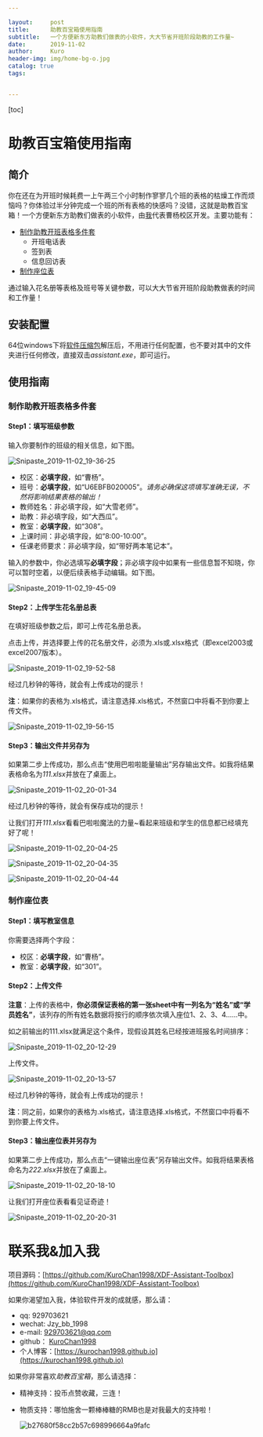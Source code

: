 ```yaml
---

layout:     post
title:      助教百宝箱使用指南
subtitle:   一个方便新东方助教们做表的小软件，大大节省开班阶段助教的工作量~
date:       2019-11-02
author:     Kuro
header-img: img/home-bg-o.jpg
catalog: true
tags:


---
```


[toc]

# 助教百宝箱使用指南

## 简介

你在还在为开班时候耗费一上午两三个小时制作寥寥几个班的表格的枯燥工作而烦恼吗？你体验过半分钟完成一个班的所有表格的快感吗？没错，这就是助教百宝箱！一个方便新东方助教们做表的小软件，由[我](https://kurochan1998.github.io/about/)代表曹杨校区开发。主要功能有：

* [制作助教开班表格多件套](#a_t)
  * 开班电话表
  * 签到表
  * 信息回访表
* [制作座位表](#s_t)

通过输入花名册等表格及班号等关键参数，可以大大节省开班阶段助教做表的时间和工作量！

## 安装配置

64位windows下将[软件压缩包](https://pan.baidu.com/s/1oAWVaGJP4J0CSg4QTaRB9w)解压后，不用进行任何配置，也不要对其中的文件夹进行任何修改，直接双击*assistant.exe*，即可运行。

## 使用指南

### <span id='a_t'>制作助教开班表格多件套</span>

#### Step1：填写班级参数

输入你要制作的班级的相关信息，如下图。

![Snipaste_2019-11-02_19-36-25](https://github.com/KuroChan1998/KuroChan1998.github.io/blob/master/img/mdimg/Snipaste_2019-11-02_19-36-25.jpg?raw=true)

* 校区：**必填字段**，如“曹杨”。
* 班号：**必填字段**，如“U6EBFB020005”。*请务必确保这项填写准确无误，不然将影响结果表格的输出！*
* 教师姓名：非必填字段，如“大雪老师”。
* 助教：非必填字段，如“大西瓜”。
* 教室：**必填字段**，如“308”。
* 上课时间：非必填字段，如“8:00-10:00”。
* 任课老师要求：非必填字段，如“带好两本笔记本”。

输入的参数中，你必选填写**必填字段**；非必填字段中如果有一些信息暂不知晓，你可以暂时空着，以便后续表格手动编辑。如下图。

![Snipaste_2019-11-02_19-45-09](https://github.com/KuroChan1998/KuroChan1998.github.io/blob/master/img/mdimg/Snipaste_2019-11-02_19-45-09.jpg?raw=true)

#### Step2：上传学生花名册总表

在填好班级参数之后，即可上传花名册总表。

点击上传，并选择要上传的花名册文件，必须为.xls或.xlsx格式（即excel2003或excel2007版本）。

![Snipaste_2019-11-02_19-52-58](D:\CDesktop\Engineering\java\KuroChan1998.github.io\img\mdimg\Snipaste_2019-11-02_19-52-58.jpg)

经过几秒钟的等待，就会有上传成功的提示！

**注**：如果你的表格为.xls格式，请注意选择.xls格式，不然窗口中将看不到你要上传文件。

![Snipaste_2019-11-02_19-56-15](https://github.com/KuroChan1998/KuroChan1998.github.io/blob/master/img/mdimg/Snipaste_2019-11-02_19-56-15.jpg?raw=true)

#### Step3：输出文件并另存为

如果第二步上传成功，那么点击“使用巴啦啦能量输出”另存输出文件。如我将结果表格命名为*111.xlsx*并放在了桌面上。

![Snipaste_2019-11-02_20-01-34](https://github.com/KuroChan1998/KuroChan1998.github.io/blob/master/img/mdimg/Snipaste_2019-11-02_20-01-34.jpg?raw=true)

经过几秒钟的等待，就会有保存成功的提示！

让我们打开*111.xlsx*看看巴啦啦魔法的力量~看起来班级和学生的信息都已经填充好了呢！

![Snipaste_2019-11-02_20-04-25](https://github.com/KuroChan1998/KuroChan1998.github.io/blob/master/img/mdimg/Snipaste_2019-11-02_20-04-25.jpg?raw=true)

![Snipaste_2019-11-02_20-04-35](https://github.com/KuroChan1998/KuroChan1998.github.io/blob/master/img/mdimg/Snipaste_2019-11-02_20-04-35.jpg?raw=true)

![Snipaste_2019-11-02_20-04-44](https://github.com/KuroChan1998/KuroChan1998.github.io/blob/master/img/mdimg/Snipaste_2019-11-02_20-04-44.jpg?raw=true)

### <span id='s_t'>制作座位表</span>

#### Step1：填写教室信息

你需要选择两个字段：

* 校区：**必填字段**，如“曹杨”。
* 教室：**必填字段**，如“301”。

#### Step2：上传文件

**注意**：上传的表格中，**你必须保证表格的第一张sheet中有一列名为“姓名”或“学员姓名”**，该列存的所有姓名数据将按行的顺序依次填入座位1、2、3、4......中。

如之前输出的111.xlsx就满足这个条件，现假设其姓名已经按进班报名时间排序：

![Snipaste_2019-11-02_20-12-29](https://github.com/KuroChan1998/KuroChan1998.github.io/blob/master/img/mdimg/Snipaste_2019-11-02_20-12-29.jpg?raw=true)

上传文件。

![Snipaste_2019-11-02_20-13-57](https://github.com/KuroChan1998/KuroChan1998.github.io/blob/master/img/mdimg/Snipaste_2019-11-02_20-13-57.jpg?raw=true)

经过几秒钟的等待，就会有上传成功的提示！

**注**：同之前，如果你的表格为.xls格式，请注意选择.xls格式，不然窗口中将看不到你要上传文件。

#### Step3：输出座位表并另存为

如果第二步上传成功，那么点击“一键输出座位表”另存输出文件。如我将结果表格命名为*222.xlsx*并放在了桌面上。

![Snipaste_2019-11-02_20-18-10](https://github.com/KuroChan1998/KuroChan1998.github.io/blob/master/img/mdimg/Snipaste_2019-11-02_20-18-10.jpg?raw=true)

让我们打开座位表看看见证奇迹！

![Snipaste_2019-11-02_20-20-31](https://github.com/KuroChan1998/KuroChan1998.github.io/blob/master/img/mdimg/Snipaste_2019-11-02_20-20-31.jpg?raw=true)



# 联系我&加入我

项目源码：[https://github.com/KuroChan1998/XDF-Assistant-Toolbox](https://github.com/KuroChan1998/XDF-Assistant-Toolbox)

如果你渴望加入我，体验软件开发的成就感，那么请：

- qq: 929703621
- wechat: Jzy_bb_1998
- e-mail: 929703621@qq.com
- github： [KuroChan1998](https://github.com/KuroChan1998) 
- 个人博客：[https://kurochan1998.github.io](https://kurochan1998.github.io)

如果你非常喜欢*助教百宝箱*，那么请选择：

* 精神支持：投币点赞收藏，三连！

* 物质支持：哪怕施舍一颗棒棒糖的RMB也是对我最大的支持啦！

  ![b27680f58cc2b57c698996664a9fafc](https://github.com/KuroChan1998/KuroChan1998.github.io/blob/master/img/mdimg/b27680f58cc2b57c698996664a9fafc.jpg?raw=true)